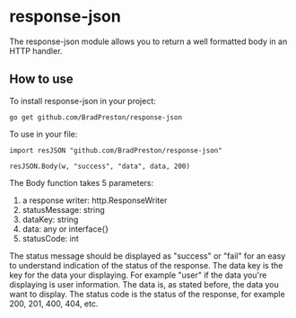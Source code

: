 # response-json
The response-json module allows you to return a well formatted body in an HTTP handler.

## How to use
To install response-json in your project:
```
go get github.com/BradPreston/response-json
```

To use in your file:
```
import resJSON "github.com/BradPreston/response-json"

resJSON.Body(w, "success", "data", data, 200)
```

The Body function takes 5 parameters: 
1. a response writer: http.ResponseWriter
2. statusMessage: string
3. dataKey: string
4. data: any or interface{}
5. statusCode: int

The status message should be displayed as "success" or "fail" for an easy to understand indication of the status of the response. The data key is the key for the data your displaying. For example "user" if the data you're displaying is user information. The data is, as stated before, the data you want to display. The status code is the status of the response, for example 200, 201, 400, 404, etc.
